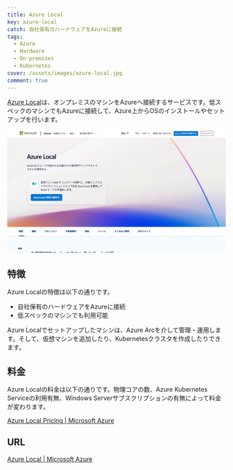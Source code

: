 ```yaml
---
title: Azure Local
key: azure-local
catch: 自社保有のハードウェアをAzureに接続
tags:
  - Azure
  - Hardware
  - On-premises
  - Kubernetes
cover: /assets/images/azure-local.jpg
comment: true
---
```


[Azure Local](https://azure.microsoft.com/products/local/)は、オンプレミスのマシンをAzureへ接続するサービスです。低スペックのマシンでもAzureに接続して、Azure上からOSのインストールやセットアップを行います。

[![Azure LocalのWebサイト](/assets/images/azure-local.jpg)](https://azure.microsoft.com/products/local/)

<!--more-->

## 特徴

Azure Localの特徴は以下の通りです。

- 自社保有のハードウェアをAzureに接続
- 低スペックのマシンでも利用可能

Azure Localでセットアップしたマシンは、Azure Arcを介して管理・運用します。そして、仮想マシンを追加したり、Kubernetesクラスタを作成したりできます。

## 料金

Azure Localの料金は以下の通りです。物理コアの数、Azure Kubernetes Serviceの利用有無、Windows Serverサブスクリプションの有無によって料金が変わります。

[Azure Local Pricing \| Microsoft Azure](https://azure.microsoft.com/ja-jp/pricing/details/azure-local/)

## URL

[Azure Local \| Microsoft Azure](https://azure.microsoft.com/products/local/)
